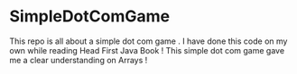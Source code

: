 # SimpleDotComGame
This repo is all about a simple dot com game . 
I have done this code on my own while reading Head First Java Book ! 
This simple dot com game gave me a clear understanding on Arrays ! 

